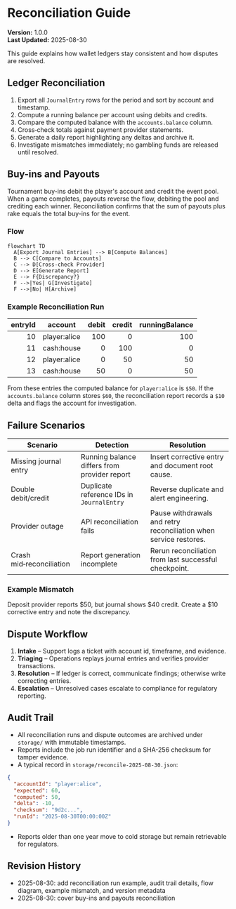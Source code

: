 # Reconciliation Guide

**Version:** 1.0.0  
**Last Updated:** 2025-08-30

This guide explains how wallet ledgers stay consistent and how disputes are resolved.

## Ledger Reconciliation

1. Export all `JournalEntry` rows for the period and sort by account and timestamp.
2. Compute a running balance per account using debits and credits.
3. Compare the computed balance with the `accounts.balance` column.
4. Cross‑check totals against payment provider statements.
5. Generate a daily report highlighting any deltas and archive it.
6. Investigate mismatches immediately; no gambling funds are released until resolved.

## Buy-ins and Payouts

Tournament buy-ins debit the player's account and credit the event pool. When a
game completes, payouts reverse the flow, debiting the pool and crediting each
winner. Reconciliation confirms that the sum of payouts plus rake equals the
total buy-ins for the event.

### Flow

```mermaid
flowchart TD
  A[Export Journal Entries] --> B[Compute Balances]
  B --> C[Compare to Accounts]
  C --> D[Cross-check Provider]
  D --> E[Generate Report]
  E --> F{Discrepancy?}
  F -->|Yes| G[Investigate]
  F -->|No| H[Archive]
```

### Example Reconciliation Run

| entryId | account        | debit | credit | runningBalance |
|--------:|---------------|------:|-------:|---------------:|
| 10      | player:alice   | 100   | 0      | 100 |
| 11      | cash:house     | 0     | 100    |   0 |
| 12      | player:alice   | 0     | 50     |  50 |
| 13      | cash:house     | 50    | 0      |  50 |

From these entries the computed balance for `player:alice` is `$50`. If the
`accounts.balance` column stores `$60`, the reconciliation report records a `$10`
delta and flags the account for investigation.

## Failure Scenarios

| Scenario | Detection | Resolution |
|---------|-----------|------------|
| Missing journal entry | Running balance differs from provider report | Insert corrective entry and document root cause. |
| Double debit/credit | Duplicate reference IDs in `JournalEntry` | Reverse duplicate and alert engineering. |
| Provider outage | API reconciliation fails | Pause withdrawals and retry reconciliation when service restores. |
| Crash mid‑reconciliation | Report generation incomplete | Rerun reconciliation from last successful checkpoint. |

### Example Mismatch

Deposit provider reports $50, but journal shows $40 credit. Create a $10 corrective entry and note the discrepancy.

## Dispute Workflow

1. **Intake** – Support logs a ticket with account id, timeframe, and evidence.
2. **Triaging** – Operations replays journal entries and verifies provider transactions.
3. **Resolution** – If ledger is correct, communicate findings; otherwise write correcting entries.
4. **Escalation** – Unresolved cases escalate to compliance for regulatory reporting.

## Audit Trail

- All reconciliation runs and dispute outcomes are archived under `storage/` with immutable timestamps.
- Reports include the job run identifier and a SHA-256 checksum for tamper evidence.
- A typical record in `storage/reconcile-2025-08-30.json`:

```json
{
  "accountId": "player:alice",
  "expected": 60,
  "computed": 50,
  "delta": -10,
  "checksum": "9d2c...",
  "runId": "2025-08-30T00:00:00Z"
}
```

- Reports older than one year move to cold storage but remain retrievable for regulators.

## Revision History
- 2025-08-30: add reconciliation run example, audit trail details, flow diagram, example mismatch, and version metadata
- 2025-08-30: cover buy-ins and payouts reconciliation

